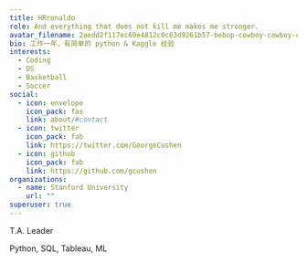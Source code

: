 ```yaml
---
title: HRronaldo
role: And everything that does not kill me makes me stronger.
avatar_filename: 2aedd2f117ec69e4812c0c63d9261b57-bebop-cowboy-cowboy-cowboy.jpg
bio: 工作一年，有简单的 python & Kaggle 经验
interests:
  - Coding
  - DS
  - Basketball
  - Soccer
social:
  - icon: envelope
    icon_pack: fas
    link: about/#contact
  - icon: twitter
    icon_pack: fab
    link: https://twitter.com/GeorgeCushen
  - icon: github
    icon_pack: fab
    link: https://github.com/gcushen
organizations:
  - name: Stanford University
    url: ""
superuser: true
---
```

T.A. Leader

Python, SQL, Tableau, ML